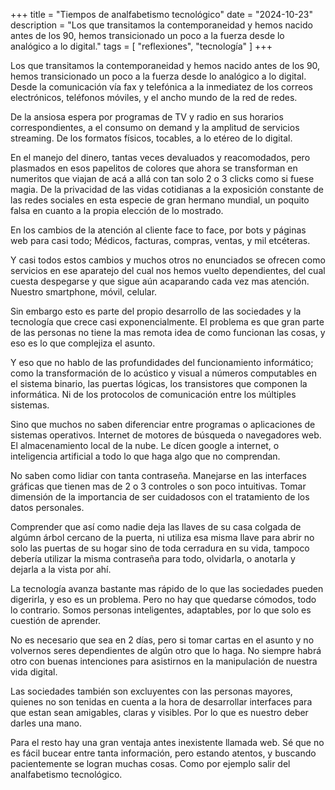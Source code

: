+++
title = "Tiempos de analfabetismo tecnológico"
date = "2024-10-23"
description = "Los que transitamos la contemporaneidad y hemos nacido antes de los 90, hemos transicionado un poco a la fuerza desde lo analógico a lo digital."
tags = [
    "reflexiones",
    "tecnología"
]
+++

Los que transitamos la contemporaneidad y hemos nacido antes de los 90, hemos transicionado un poco a la fuerza desde lo analógico a lo digital.
Desde la comunicación vía fax y telefónica a la inmediatez de los correos electrónicos, teléfonos móviles, y el ancho mundo de la red de redes.

De la ansiosa espera por programas de TV y radio en sus horarios correspondientes, a el consumo on demand y la amplitud de servicios streaming.
De los formatos físicos, tocables, a lo etéreo de lo digital.

En el manejo del dinero, tantas veces devaluados y reacomodados, pero plasmados en esos papelitos de colores que ahora se transforman en numeritos que viajan de acá a allá con tan solo 2 o 3 clicks como si fuese magia.
De la privacidad de las vidas cotidianas a la exposición constante de las redes sociales en esta especie de gran hermano mundial, un poquito falsa en cuanto a la propia elección  de lo mostrado.

En los cambios de la atención al cliente face to face, por bots y páginas web para casi todo; Médicos, facturas, compras, ventas, y mil etcéteras.

Y casi todos estos cambios y muchos otros no enunciados se ofrecen como servicios en ese aparatejo del cual nos hemos vuelto dependientes, del cual cuesta despegarse y que sigue aún acaparando cada vez mas atención. Nuestro smartphone, móvil, celular.

Sin embargo esto es parte del propio desarrollo de las sociedades y la tecnología que crece casi exponencialmente. El problema es que gran parte de las personas no tiene la mas remota idea de como funcionan las cosas, y eso es lo que complejiza el asunto.

Y eso que no hablo de las profundidades del funcionamiento informático; como la transformación de lo acústico y visual a números computables en el sistema binario, las puertas lógicas, los transistores que componen la informática. Ni de los protocolos de comunicación entre los múltiples sistemas.

Sino que muchos no saben diferenciar entre programas o aplicaciones de sistemas operativos. Internet de motores de búsqueda o navegadores web. El almacenamiento local de la nube. Le dícen google a internet, o inteligencia artificial a todo lo que haga algo que no comprendan.

No saben como lidiar con tanta contraseña. Manejarse en las interfaces gráficas que tienen mas de 2 o 3 controles o son poco intuitivas. Tomar dimensión de la importancia de ser cuidadosos con el tratamiento de los datos personales.

Comprender que así como nadie deja las llaves de su casa colgada de algúmn árbol cercano de la puerta, ni utiliza esa misma llave para abrir no solo las puertas de su hogar sino de toda cerradura en su vida, tampoco debería utilizar la misma contraseña para todo, olvidarla, o anotarla y dejarla a la vista por ahí.

La tecnología avanza bastante mas rápido de lo que las sociedades pueden digerirla, y eso es un problema. Pero no hay que quedarse cómodos, todo lo contrario. Somos personas inteligentes, adaptables, por lo que solo es cuestión de aprender.

No es necesario que sea en 2 días, pero si tomar cartas en el asunto y no volvernos seres dependientes de algún otro que lo haga. No siempre habrá otro con buenas intenciones para asistirnos en la manipulación de nuestra vida digital.

Las sociedades también son excluyentes con las personas mayores, quienes no son tenidas en cuenta a la hora de desarrollar interfaces para que estan sean amigables, claras y visibles. Por lo que es nuestro deber darles una mano.

Para el resto hay una gran ventaja antes inexistente llamada web. Sé que no es fácil bucear entre tanta información, pero estando atentos, y buscando pacientemente se logran muchas cosas. Como por ejemplo salir del analfabetismo tecnológico.
